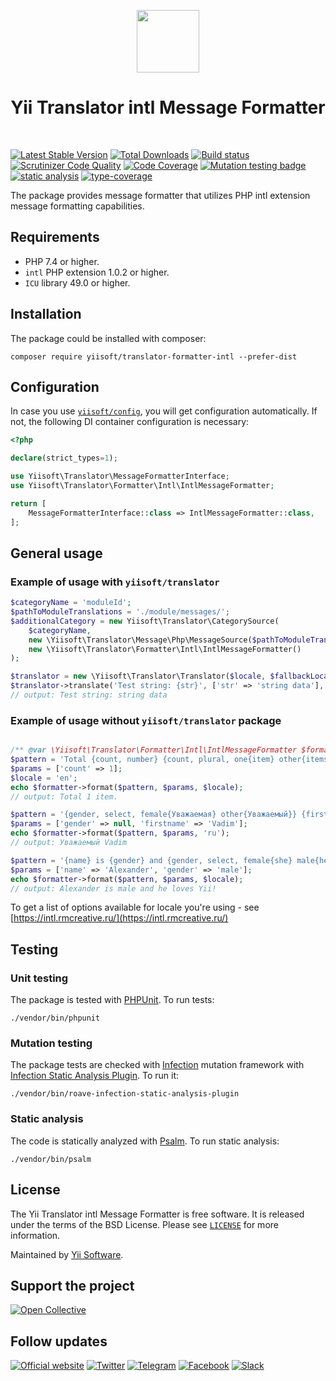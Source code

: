 <p align="center">
    <a href="https://github.com/yiisoft" target="_blank">
        <img src="https://yiisoft.github.io/docs/images/yii_logo.svg" height="100px">
    </a>
    <h1 align="center">Yii Translator intl Message Formatter</h1>
    <br>
</p>

[![Latest Stable Version](https://poser.pugx.org/yiisoft/translator-formatter-intl/v/stable.png)](https://packagist.org/packages/yiisoft/translator-formatter-intl)
[![Total Downloads](https://poser.pugx.org/yiisoft/translator-formatter-intl/downloads.png)](https://packagist.org/packages/yiisoft/translator-formatter-intl)
[![Build status](https://github.com/yiisoft/translator-formatter-intl/workflows/build/badge.svg)](https://github.com/yiisoft/translator-formatter-intl/actions?query=workflow%3Abuild)
[![Scrutinizer Code Quality](https://scrutinizer-ci.com/g/yiisoft/translator-formatter-intl/badges/quality-score.png?b=master)](https://scrutinizer-ci.com/g/yiisoft/translator-formatter-intl/?branch=master)
[![Code Coverage](https://scrutinizer-ci.com/g/yiisoft/translator-formatter-intl/badges/coverage.png?b=master)](https://scrutinizer-ci.com/g/yiisoft/translator-formatter-intl/?branch=master)
[![Mutation testing badge](https://img.shields.io/endpoint?style=flat&url=https%3A%2F%2Fbadge-api.stryker-mutator.io%2Fgithub.com%2Fyiisoft%2Ftranslator-formatter-intl%2Fmaster)](https://dashboard.stryker-mutator.io/reports/github.com/yiisoft/translator-formatter-intl/master)
[![static analysis](https://github.com/yiisoft/translator-formatter-intl/workflows/static%20analysis/badge.svg)](https://github.com/yiisoft/translator-formatter-intl/actions?query=workflow%3A%22static+analysis%22)
[![type-coverage](https://shepherd.dev/github/yiisoft/translator-formatter-intl/coverage.svg)](https://shepherd.dev/github/yiisoft/translator-formatter-intl)

The package provides message formatter that utilizes PHP intl extension message formatting capabilities.

## Requirements

- PHP 7.4 or higher.
- `intl` PHP extension 1.0.2 or higher.
- `ICU` library 49.0 or higher.

## Installation

The package could be installed with composer:

```shell
composer require yiisoft/translator-formatter-intl --prefer-dist
```

## Configuration

In case you use [`yiisoft/config`](http://github.com/yiisoft/config), you will get configuration automatically. If not, the following DI container configuration is necessary:

```php
<?php

declare(strict_types=1);

use Yiisoft\Translator\MessageFormatterInterface;
use Yiisoft\Translator\Formatter\Intl\IntlMessageFormatter;

return [
    MessageFormatterInterface::class => IntlMessageFormatter::class,
];
```

## General usage

### Example of usage with `yiisoft/translator`

```php
$categoryName = 'moduleId';
$pathToModuleTranslations = './module/messages/';
$additionalCategory = new Yiisoft\Translator\CategorySource(
    $categoryName, 
    new \Yiisoft\Translator\Message\Php\MessageSource($pathToModuleTranslations),
    new \Yiisoft\Translator\Formatter\Intl\IntlMessageFormatter()
);

$translator = new \Yiisoft\Translator\Translator($locale, $fallbackLocale, [$additionalCategory]);
$translator->translate('Test string: {str}', ['str' => 'string data'], 'moduleId', 'en');
// output: Test string: string data
```

### Example of usage without `yiisoft/translator` package

```php

/** @var \Yiisoft\Translator\Formatter\Intl\IntlMessageFormatter $formatter */
$pattern = 'Total {count, number} {count, plural, one{item} other{items}}.';
$params = ['count' => 1];
$locale = 'en';
echo $formatter->format($pattern, $params, $locale);
// output: Total 1 item. 

$pattern = '{gender, select, female{Уважаемая} other{Уважаемый}} {firstname}';
$params = ['gender' => null, 'firstname' => 'Vadim'];
echo $formatter->format($pattern, $params, 'ru');
// output: Уважаемый Vadim 

$pattern = '{name} is {gender} and {gender, select, female{she} male{he} other{it}} loves Yii!';
$params = ['name' => 'Alexander', 'gender' => 'male'];
echo $formatter->format($pattern, $params, $locale);
// output: Alexander is male and he loves Yii! 
```

To get a list of options available for locale you're using - see [https://intl.rmcreative.ru/](https://intl.rmcreative.ru/)

## Testing

### Unit testing

The package is tested with [PHPUnit](https://phpunit.de/). To run tests:

```shell
./vendor/bin/phpunit
```

### Mutation testing

The package tests are checked with [Infection](https://infection.github.io/) mutation framework with
[Infection Static Analysis Plugin](https://github.com/Roave/infection-static-analysis-plugin). To run it:

```shell
./vendor/bin/roave-infection-static-analysis-plugin
```

### Static analysis

The code is statically analyzed with [Psalm](https://psalm.dev/). To run static analysis:

```shell
./vendor/bin/psalm
```

## License

The Yii Translator intl Message Formatter is free software. It is released under the terms of the BSD License.
Please see [`LICENSE`](./LICENSE.md) for more information.

Maintained by [Yii Software](https://www.yiiframework.com/).

## Support the project

[![Open Collective](https://img.shields.io/badge/Open%20Collective-sponsor-7eadf1?logo=open%20collective&logoColor=7eadf1&labelColor=555555)](https://opencollective.com/yiisoft)

## Follow updates

[![Official website](https://img.shields.io/badge/Powered_by-Yii_Framework-green.svg?style=flat)](https://www.yiiframework.com/)
[![Twitter](https://img.shields.io/badge/twitter-follow-1DA1F2?logo=twitter&logoColor=1DA1F2&labelColor=555555?style=flat)](https://twitter.com/yiiframework)
[![Telegram](https://img.shields.io/badge/telegram-join-1DA1F2?style=flat&logo=telegram)](https://t.me/yii3en)
[![Facebook](https://img.shields.io/badge/facebook-join-1DA1F2?style=flat&logo=facebook&logoColor=ffffff)](https://www.facebook.com/groups/yiitalk)
[![Slack](https://img.shields.io/badge/slack-join-1DA1F2?style=flat&logo=slack)](https://yiiframework.com/go/slack)
